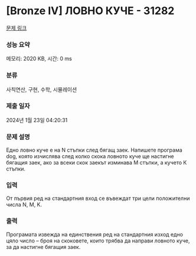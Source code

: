 # [Bronze IV] ЛОВНО КУЧЕ - 31282 

[문제 링크](https://www.acmicpc.net/problem/31282) 

### 성능 요약

메모리: 2020 KB, 시간: 0 ms

### 분류

사칙연산, 구현, 수학, 시뮬레이션

### 제출 일자

2024년 1월 23일 04:20:31

### 문제 설명

<p>Едно ловно куче е на N стъпки след бягащ заек. Напишете програма dog, която изчислява след колко скока ловното куче ще настигне бягащия заек, ако за всеки скок заекът изминава M стъпки, а кучето К стъпки.</p>

### 입력 

 <p>От първия ред на стандартния вход се въвеждат три цели положителни числа N, M, K.</p>

### 출력 

 <p>Програмата извежда на единствения ред на стандартния изход едно цяло число – броя на скоковете, които трябва да направи ловното куче, за да настигне бягащия заек.</p>

